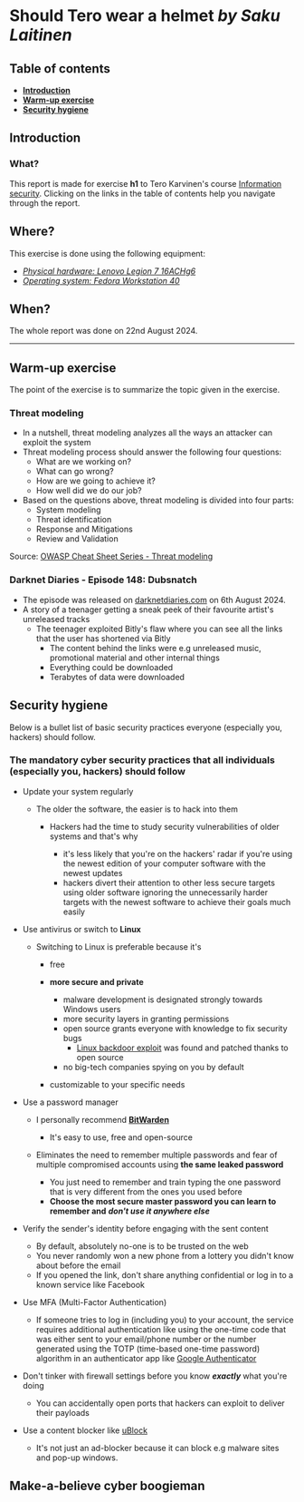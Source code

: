 # Should Tero wear a helmet _by Saku Laitinen_

## Table of contents

- **[Introduction](https://github.com/KebabGarva/basic-network-security/blob/main/h1.md#introduction)**
- **[Warm-up exercise](https://github.com/KebabGarva/basic-network-security/blob/main/h1.md#warm-up-exercise)**
- **[Security hygiene](https://github.com/KebabGarva/basic-network-security/blob/main/h1.md#security-hygiene)**

## Introduction

### What?

This report is made for exercise **h1** to Tero Karvinen's course [Information security](https://terokarvinen.com/information-security/). Clicking on the links in the table of contents help you navigate through the report.

## Where?

This exercise is done using the following equipment:

- [*Physical hardware: Lenovo Legion 7 16ACHg6*](https://nanoreview.net/en/laptop/lenovo-legion-7-2021-amd?m=c.1_g.3_r.3_s.3)
- [*Operating system: Fedora Workstation 40*](https://fedoraproject.org/workstation/download)

## When?

The whole report was done on 22nd August 2024.

--------------------------------------------------------------------------------------------------------------------------------------------------

## Warm-up exercise

The point of the exercise is to summarize the topic given in the exercise.

### Threat modeling

- In a nutshell, threat modeling analyzes all the ways an attacker can exploit the system
- Threat modeling process should answer the following four questions:
  - What are we working on?
  - What can go wrong?
  - How are we going to achieve it?
  - How well did we do our job?
- Based on the questions above, threat modeling is divided into four parts:
  - System modeling
  - Threat identification
  - Response and Mitigations
  - Review and Validation

Source: [OWASP Cheat Sheet Series - Threat modeling](https://cheatsheetseries.owasp.org/cheatsheets/Threat_Modeling_Cheat_Sheet.html)

### Darknet Diaries - Episode 148: Dubsnatch

- The episode was released on [darknetdiaries.com](https://darknetdiaries.com/episode/148/) on 6th August 2024.
- A story of a teenager getting a sneak peek of their favourite artist's unreleased tracks
  - The teenager exploited Bitly's flaw where you can see all the links that the user has shortened via Bitly
    - The content behind the links were e.g unreleased music, promotional material and other internal things
    - Everything could be downloaded
    - Terabytes of data were downloaded

## Security hygiene

Below is a bullet list of basic security practices everyone (especially you, hackers) should follow.

### The mandatory cyber security practices that all individuals (especially you, hackers) should follow

- Update your system regularly

  - The older the software, the easier is to hack into them

    - Hackers had the time to study security vulnerabilities of older systems and that's why
    
      - it's less likely that you're on the hackers' radar if you're using the newest edition of your computer software with the newest updates
      - hackers divert their attention to other less secure targets using older software ignoring the unnecessarily harder targets with the newest software to achieve their goals much easily

- Use antivirus or switch to **Linux**

  - Switching to Linux is preferable because it's

    - free
  
    - **more secure and private**
      - malware development is designated strongly towards Windows users
      - more security layers in granting permissions
      - open source grants everyone with knowledge to fix security bugs
        - [Linux backdoor exploit](https://www.theverge.com/2024/4/2/24119342/xz-utils-linux-backdoor-attempt) was found and patched thanks to open source
      - no big-tech companies spying on you by default
    
    - customizable to your specific needs

- Use a password manager

  - I personally recommend **[BitWarden](https://bitwarden.com/)**

    - It's easy to use, free and open-source
  
  - Eliminates the need to remember multiple passwords and fear of multiple compromised accounts using **the same leaked password**
    
    - You just need to remember and train typing the one password that is very different from the ones you used before  
    - **Choose the most secure master password you can learn to remember and** ***don't use it anywhere else***
  
- Verify the sender's identity before engaging with the sent content

  - By default, absolutely no-one is to be trusted on the web
  - You never randomly won a new phone from a lottery you didn't know about before the email
  - If you opened the link, don't share anything confidential or log in to a known service like Facebook

- Use MFA (Multi-Factor Authentication)

  - If someone tries to log in (including you) to your account, the service requires additional authentication like using the one-time code that was either sent to your email/phone number or the number generated using the TOTP (time-based one-time password) algorithm in an authenticator app like [Google Authenticator](https://play.google.com/store/apps/details?id=com.google.android.apps.authenticator2&hl=en&pli=1)

- Don't tinker with firewall settings before you know ***exactly*** what you're doing
  
  - You can accidentally open ports that hackers can exploit to deliver their payloads

- Use a content blocker like [uBlock](https://github.com/gorhill/uBlock#ublock-origin)
  - It's not just an ad-blocker because it can block e.g malware sites and pop-up windows.
 

## Make-a-believe cyber boogieman

 
